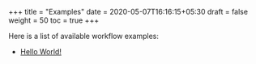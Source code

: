 +++
title = "Examples"
date = 2020-05-07T16:16:15+05:30
draft = false
weight = 50
toc = true
+++

Here is a list of available workflow examples:
 - [Hello World!](/examples/hello-world)
